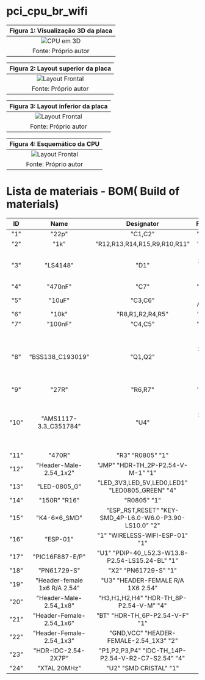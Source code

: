 # pci_cpu_br_wifi


|Figura 1: Visualização 3D da placa |
|:---------------------------------:|
| ![CPU em 3D](https://github.com/JoseWRPereira/pci_cpu_bt_wifi/blob/main/3d.png)|
| Fonte: Próprio autor |


|Figura 2: Layout superior da placa |
|:---------------------------------:|
| ![Layout Frontal](https://github.com/JoseWRPereira/pci_cpu_bt_wifi/blob/main/layout_superior.png)|
| Fonte: Próprio autor |


|Figura 3: Layout inferior da placa |
|:---------------------------------:|
| ![Layout Frontal](https://github.com/JoseWRPereira/pci_cpu_bt_wifi/blob/main/layout_inferior.png)|
| Fonte: Próprio autor |


|Figura 4: Esquemático da CPU |
|:---------------------------------:|
| ![Layout Frontal](https://github.com/JoseWRPereira/pci_cpu_bt_wifi/blob/main/Schematic_cpu_esp01_2021-12-17.png)|
| Fonte: Próprio autor |


# Lista de materiais - BOM( Build of materials)


| ID |	Name |	Designator | Footprint | Quantity |
|:--:|:--:|:--:|:--:|:--:|
|"1"|	"22p"|	"C1,C2"|	"C0805"|	"2"|
|"2"|	"1k"|	"R12,R13,R14,R15,R9,R10,R11"|	"R0805"|	"7"|
|"3"|	"LS4148"|	"D1"|	"LL-34_L3.5-W1.5-RD"|	"1"|
|"4"|	"470nF"|	"C7"|	"C0805"|	"1"|
|"5"|	"10uF"|	"C3,C6"	|"CASE-A_3216"|	"2"|
|"6"|	"10k"|	"R8,R1,R2,R4,R5"|	"R0805"|	"5"|
|"7"|	"100nF"|	"C4,C5"|	"C0805"|	"2"|
|"8"|	"BSS138_C193019"|"Q1,Q2"|"SOT-23-3_L3.0-W1.7-P0.95-LS2.9-BR"|	"2"|
|"9"	|"27R"|	"R6,R7"|	"R0805"|	"2"|
|"10"|	"AMS1117-3.3_C351784"|	"U4"|	"SOT-223-3_L6.5-W3.4-P2.30-LS7.0-BR"|	"1"|
|"11"|	"470R"|	"R3"	"R0805"	"1"
|"12"|	"Header-Male-2.54_1x2"|	"JMP"	"HDR-TH_2P-P2.54-V-M-1"	"1"
|"13"|	"LED-0805_G"|	"LED_3V3,LED_5V,LED0,LED1"	"LED0805_GREEN"	"4"
|"14"|	"150R"	"R16"|	"R0805"	"1"
|"15"|	"K4-6×6_SMD"|	"ESP_RST,RESET"	"KEY-SMD_4P-L6.0-W6.0-P3.90-LS10.0"	"2"
|"16"|	"ESP-01"|	"1"	"WIRELESS-WIFI-ESP-01"	"1"
|"17"|	"PIC16F887-E/P"|	"U1"	"PDIP-40_L52.3-W13.8-P2.54-LS15.24-BL"	"1"
|"18"|	"PN61729-S"|	"X2"	"PN61729-S"	"1"
|"19"|	"Header-female 1x6 R/A  2.54"|	"U3"	"HEADER-FEMALE R/A 1X6 2.54"|	"1"
|"20"|	"Header-Male-2.54_1x8"|	"H3,H1,H2,H4"	"HDR-TH_8P-P2.54-V-M"	"4"
|"21"|	"Header-Female-2.54_1x6"|	"BT"	"HDR-TH_6P-P2.54-V-F"	"1"
|"22"|	"Header-Female-2.54_1x3"|	"GND,VCC"	"HEADER-FEMALE-2.54_1X3"	"2"
|"23"|	"HDR-IDC-2.54-2X7P"|	"P1,P2,P3,P4"	"IDC-TH_14P-P2.54-V-R2-C7-S2.54"	"4"
|"24"|	"XTAL 20MHz"|	"U2"	"SMD CRISTAL"	"1"

